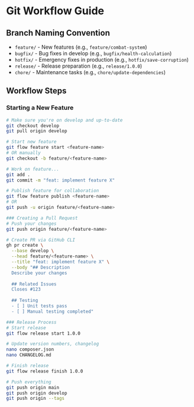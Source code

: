 # Git Workflow Guide

## Branch Naming Convention
- `feature/` - New features (e.g., `feature/combat-system`)
- `bugfix/` - Bug fixes in develop (e.g., `bugfix/health-calculation`)
- `hotfix/` - Emergency fixes in production (e.g., `hotfix/save-corruption`)
- `release/` - Release preparation (e.g., `release/1.0.0`)
- `chore/` - Maintenance tasks (e.g., `chore/update-dependencies`)

## Workflow Steps

### Starting a New Feature
```bash
# Make sure you're on develop and up-to-date
git checkout develop
git pull origin develop

# Start new feature
git flow feature start <feature-name>
# OR manually
git checkout -b feature/<feature-name>

# Work on feature...
git add .
git commit -m "feat: implement feature X"

# Publish feature for collaboration
git flow feature publish <feature-name>
# OR
git push -u origin feature/<feature-name>

### Creating a Pull Request
# Push your changes
git push origin feature/<feature-name>

# Create PR via GitHub CLI
gh pr create \
  --base develop \
  --head feature/<feature-name> \
  --title "feat: implement feature X" \
  --body "## Description
  Describe your changes
  
  ## Related Issues
  Closes #123
  
  ## Testing
  - [ ] Unit tests pass
  - [ ] Manual testing completed"

### Release Process
# Start release
git flow release start 1.0.0

# Update version numbers, changelog
nano composer.json
nano CHANGELOG.md

# Finish release
git flow release finish 1.0.0

# Push everything
git push origin main
git push origin develop
git push origin --tags